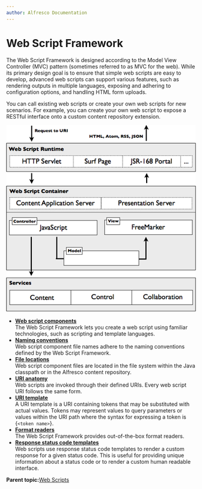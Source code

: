 ```yaml
---
author: Alfresco Documentation
---
```


# Web Script Framework

The Web Script Framework is designed according to the Model View Controller \(MVC\) pattern \(sometimes referred to as MVC for the web\). While its primary design goal is to ensure that simple web scripts are easy to develop, advanced web scripts can support various features, such as rendering outputs in multiple languages, exposing and adhering to configuration options, and handling HTML form uploads.

You can call existing web scripts or create your own web scripts for new scenarios. For example, you can create your own web script to expose a RESTful interface onto a custom content repository extension.

![](../images/wsf-design.png)

-   **[Web script components](../concepts/ws-components.md)**  
The Web Script Framework lets you create a web script using familiar technologies, such as scripting and template languages.
-   **[Naming conventions](../concepts/ws-component-name.md)**  
Web script component file names adhere to the naming conventions defined by the Web Script Framework.
-   **[File locations](../concepts/ws-component-place.md)**  
Web script component files are located in the file system within the Java classpath or in the Alfresco content repository.
-   **[URI anatomy](../concepts/ws-anatomy.md)**  
Web scripts are invoked through their defined URIs. Every web script URI follows the same form.
-   **[URI template](../concepts/ws-uri-template.md)**  
A URI template is a URI containing tokens that may be substituted with actual values. Tokens may represent values to query parameters or values within the URI path where the syntax for expressing a token is \{`<token name>`\}.
-   **[Format readers](../concepts/ws-format-reader.md)**  
The Web Script Framework provides out-of-the-box format readers.
-   **[Response status code templates](../concepts/ws-resp-code-template.md)**  
Web scripts use response status code templates to render a custom response for a given status code. This is useful for providing unique information about a status code or to render a custom human readable interface.

**Parent topic:**[Web Scripts](../concepts/ws-architecture.md)

